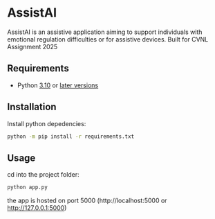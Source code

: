 # AssistAI
AssistAI is an assistive application aiming to support individuals with emotional regulation difficulties or for assistive devices.
Built for CVNL Assignment 2025

## Requirements
- Python [3.10](https://www.python.org/downloads/release/python-310/) or [later versions](https://www.python.org/downloads/)

## Installation

Install python depedencies:
```bash
python -m pip install -r requirements.txt
```

## Usage
cd into the project folder:
```bash
python app.py
```

the app is hosted on port 5000 (http://localhost:5000 or http://127.0.0.1:5000)
